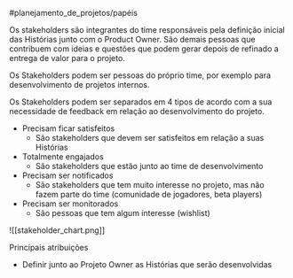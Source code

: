 #planejamento_de_projetos/papéis

Os stakeholders são integrantes do time responsáveis pela definição inicial das Histórias junto com o Product Owner. São demais pessoas que contribuem com ideias e questões que podem gerar depois de refinado a entrega de valor para o projeto.

Os Stakeholders podem ser pessoas do próprio time, por exemplo para desenvolvimento de projetos internos.

Os Stakeholders podem ser separados em 4 tipos de acordo com a sua necessidade de feedback em relação ao desenvolvimento do projeto.

- Precisam ficar satisfeitos
	- São stakeholders que devem ser satisfeitos em relação a suas Histórias
- Totalmente engajados
	- São stakeholders que estão junto ao time de desenvolvimento
- Precisam ser notificados
	- São stakeholders que tem muito interesse no projeto, mas não fazem parte do time (comunidade de jogadores, beta players)
- Precisam ser monitorados
	- São pessoas que tem algum interesse (wishlist)

![[stakeholder_chart.png]]

Principais atribuições

- Definir junto ao Projeto Owner as Histórias que serão desenvolvidas